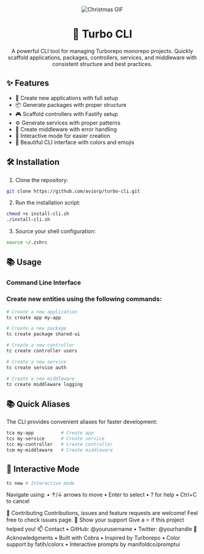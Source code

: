 <p align="center">
  <img src=https://tenor.com/view/goku-flying-nimbus-dragon-ball-kid-goku-gif-27039833" alt="Christmas GIF"/>
</p>
<div align="center">
  <h1>🚀 Turbo CLI</h1>

  <p>A powerful CLI tool for managing Turborepo monorepo projects. Quickly scaffold applications, packages, controllers, services, and middleware with consistent structure and best practices.</p>

</div>

## ✨ Features

- 📱 Create new applications with full setup
- 📦 Generate packages with proper structure
- 🎮 Scaffold controllers with Fastify setup
- ⚙️ Generate services with proper patterns
- 🔗 Create middleware with error handling
- 🎯 Interactive mode for easier creation
- 🎨 Beautiful CLI interface with colors and emojis

## 🛠 Installation

1. Clone the repository:

```bash
git clone https://github.com/aviorp/turbo-cli.git
```

2. Run the installation script:

```bash
chmod +x install-cli.sh
./install-cli.sh
```

3. Source your shell configuration:

```bash
source ~/.zshrc
```

## 📚 Usage

### Command Line Interface

### Create new entities using the following commands:

```bash
# Create a new application
tc create app my-app

# Create a new package
tc create package shared-ui

# Create a new controller
tc create controller users

# Create a new service
tc create service auth

# Create a new middleware
tc create middleware logging

```

## 📚 Quick Aliases

The CLI provides convenient aliases for faster development:

```bash
tca my-app          # Create app
tcs my-service      # Create service
tcc my-controller   # Create controller
tcm my-middleware   # Create middleware
```

## 🎯 Interactive Mode

```bash
tc new # Interactive mode
```

Navigate using:
• ↑/↓ arrows to move
• Enter to select
• ? for help
• Ctrl+C to cancel

🤝 Contributing
Contributions, issues and feature requests are welcome! Feel free to check issues page.
🌟 Show your support
Give a ⭐️ if this project helped you!
📫 Contact
• GitHub: @yourusername
• Twitter: @yourhandle
🙏 Acknowledgments
• Built with Cobra
• Inspired by Turborepo
• Color support by fatih/colorx
• Interactive prompts by manifoldco/promptui
